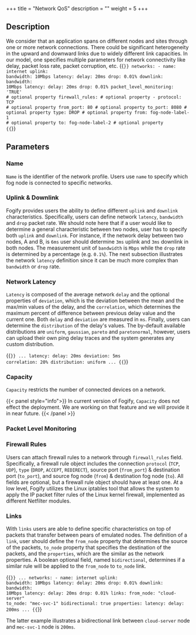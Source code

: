 +++
title = "Network QoS"
description = ""
weight = 5
+++

## Description
We consider that an application spans on different nodes and sites through one or more network connections. 
There could be significant heterogeneity in the upward and downward links due to widely different link capacities. 
In our model, one specifies multiple parameters for network connectivity like delay, packet loss rate, packet corruption, etc.
{{<code lang="yaml">}}
    networks:
    - name: internet
      uplink:
        bandwidth: 10Mbps
        latency:
          delay: 20ms
        drop: 0.01%
      downlink:
        bandwidth: 10Mbps
        latency:
          delay: 20ms
        drop: 0.01%
      packet_level_monitoring: 'TRUE'  # optional property
      firewall_rules:  # optional property
        - protocol: TCP # optional property
          from_port: 80 # optional property
          to_port: 8080 # optional property
          type: DROP # optional property
          from: fog-node-label-1 # optional property
          to: fog-node-label-2 # optional property
{{</code>}}
## Parameters

### Name
`Name` is the identifier of the network profile. Users use `name` to specify which fog node is connected to specific networks. 

### Uplink & Downlink

Fogify provides users the ability to define different `uplink` and `downlink` characteristics. 
Specifically, users can define network `latency`, `bandwidth` and `drop` packet rate. 
We should note here that if a user would like to determine a general characteristic between two nodes, 
user has to specify both `uplink` and `downlink`. For instance, if the network delay between two nodes, A and B, is `6ms` 
user should determine `3ms` uplink and `3ms` downlink in both nodes. 
The measurement unit of `bandwidth` is `Mbps` while the `drop` rate is determined by a percentage (e.g. `0.1%`). 
The next subsection illustrates the network `latency` definition since it can be much more complex than `bandwidth` or `drop` rate.
 
### Network Latency
`Latency` is composed of the average network `delay` and the optional properties of `deviation`, 
which is the deviation between the mean and the max/min values of the delay, and the `correlation`, which determines the
maximum percent of difference between previous delay value and the current one. 
Both `delay` and `deviation` are measured in `ms`.
Finally, users can determine the `distribution`
of the delay's values. The by-default available distributions are `uniform`, `gaussian`, `pareto` and `paretonormal`, however,
users can upload their own ping delay traces and the system generates any custom distribution.

{{<code lang="yaml">}}
...
        latency:
          delay: 20ms
          deviation: 5ms
          correlation: 20%
          distribution: uniform
...
{{</code>}}

### Capacity
`Capacity` restricts the number of connected devices on a network. 

{{< panel style="info">}} 
In current version of Fogify, `Capacity` does not effect the deployment. 
We are working on that feature and we will provide it in near future.
 {{< /panel >}}

### Packet Level Monitoring


### Firewall Rules

Users can attach firewall rules to a network through `firewall_rules` field. 
Specifically, a firewall rule object includes the connection `protocol` (`TCP`, `UDP`), `type` (`DROP`, `ACCEPT`, `REDIRECT`), source port (`from_port`) & destination port (`to_port`), and source fog node (`from`) & destination fog node (`to`). 
All fields are optional, but a firewall rule object should have at least one. 
 At a low level, Fogify utilizes the Linux iptables tool that allows the system to apply the IP packet filter rules of the Linux kernel firewall, implemented as different Netfilter modules.

### Links
With `links` users are able to define specific characteristics on top of packets that transfer between pears of emulated nodes. 
The definition of a `link`, user should define the `from_node` property that determines the source of the packets,
`to_node` property that specifies the destination of the packets, and the `properties`, which are the similar as the network properties.
A boolean optional field, named `bidirectional`, determines if a similar rule will be applied to the `from_node` to `to_node` link.

{{<code lang="yaml">}}
...
    networks:
    - name: internet
      uplink:
        bandwidth: 10Mbps
        latency:
          delay: 20ms
        drop: 0.01%
      downlink:
        bandwidth: 10Mbps
        latency:
          delay: 20ms
        drop: 0.01%
      links:
        from_node: "cloud-server"
        to_node: "mec-svc-1"
        bidirectional: true
        properties:
            latency:
              delay: 200ms
...
{{</code>}}

The latter example illustrates a bidirectional link between `cloud-server` node and `mec-svc-1` node is `200ms`. 
